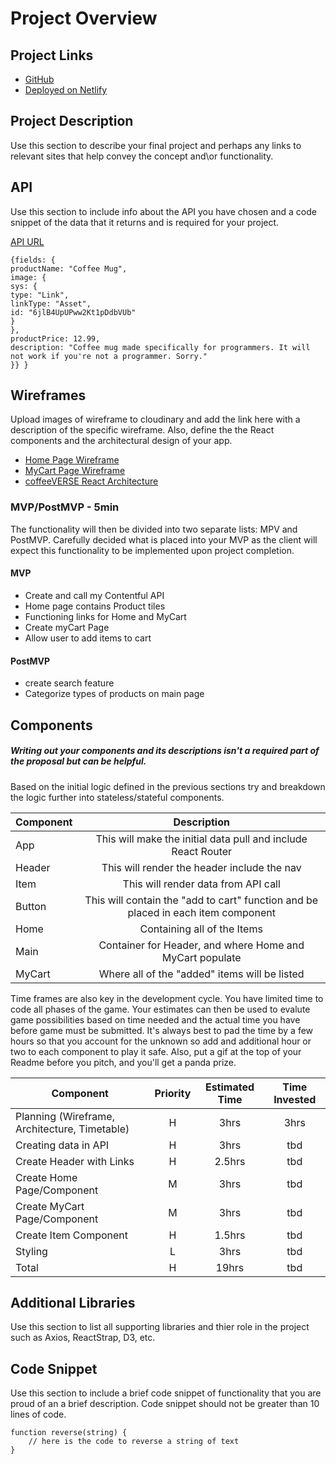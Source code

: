 # Project Overview

## Project Links

- [GitHub](https://github.com/smwellmer/Project2)
- [Deployed on Netlify](https://swellmer-project2.netlify.app/)

## Project Description

Use this section to describe your final project and perhaps any links to relevant sites that help convey the concept and\or functionality.

## API

Use this section to include info about the API you have chosen and a code snippet of the data that it returns and is required for your project. 


[API URL](https://cdn.contentful.com/spaces/0ds39ghov63b/environments/master/entries?access_token=MhC6oO1V5NEeiAYNdZRgfn8m3yrWMxgt__MEatT-oJM&content_types/product)


```
{fields: {
productName: "Coffee Mug",
image: {
sys: {
type: "Link",
linkType: "Asset",
id: "6jlB4UpUPww2Kt1pDdbVUb"
}
},
productPrice: 12.99,
description: "Coffee mug made specifically for programmers. It will not work if you're not a programmer. Sorry."
}} }
```


## Wireframes

Upload images of wireframe to cloudinary and add the link here with a description of the specific wireframe. Also, define the the React components and the architectural design of your app.

- [Home Page Wireframe](https://i.imgur.com/gIJwrGp.jpg)
- [MyCart Page Wireframe](https://i.imgur.com/4AxYRTW.jpg)
- [coffeeVERSE React Architecture](https://i.imgur.com/EBi92Mt.jpg)


### MVP/PostMVP - 5min

The functionality will then be divided into two separate lists: MPV and PostMVP.  Carefully decided what is placed into your MVP as the client will expect this functionality to be implemented upon project completion.  

#### MVP
- Create and call my Contentful API
- Home page contains Product tiles
- Functioning links for Home and MyCart
- Create myCart Page
- Allow user to add items to cart

#### PostMVP

- create search feature
- Categorize types of products on main page

## Components
##### Writing out your components and its descriptions isn't a required part of the proposal but can be helpful.

Based on the initial logic defined in the previous sections try and breakdown the logic further into stateless/stateful components. 

| Component | Description | 
| --- | :---: |  
| App | This will make the initial data pull and include React Router| 
| Header | This will render the header include the nav | 
| Item | This will render data from API call  |
| Button | This will contain the "add to cart" function and be placed in each item component |
| Home | Containing all of the Items |
| Main | Container for Header, and where Home and MyCart populate |
| MyCart | Where all of the "added" items will be listed  |


Time frames are also key in the development cycle.  You have limited time to code all phases of the game.  Your estimates can then be used to evalute game possibilities based on time needed and the actual time you have before game must be submitted. It's always best to pad the time by a few hours so that you account for the unknown so add and additional hour or two to each component to play it safe. Also, put a gif at the top of your Readme before you pitch, and you'll get a panda prize.

| Component | Priority | Estimated Time | Time Invested | 
| --- | :---: |  :---: | :---: |
| Planning (Wireframe, Architecture, Timetable) | H | 3hrs| 3hrs | 
| Creating data in API | H | 3hrs | tbd |
| Create Header with Links | H | 2.5hrs| tbd |
| Create Home Page/Component | M | 3hrs| tbd |
| Create MyCart Page/Component | M | 3hrs| tbd |
| Create Item Component | H | 1.5hrs| tbd |
| Styling | L | 3hrs| tbd |
| Total | H | 19hrs| tbd |

## Additional Libraries
 Use this section to list all supporting libraries and thier role in the project such as Axios, ReactStrap, D3, etc. 

## Code Snippet

Use this section to include a brief code snippet of functionality that you are proud of an a brief description.  Code snippet should not be greater than 10 lines of code. 

```
function reverse(string) {
	// here is the code to reverse a string of text
}
```
